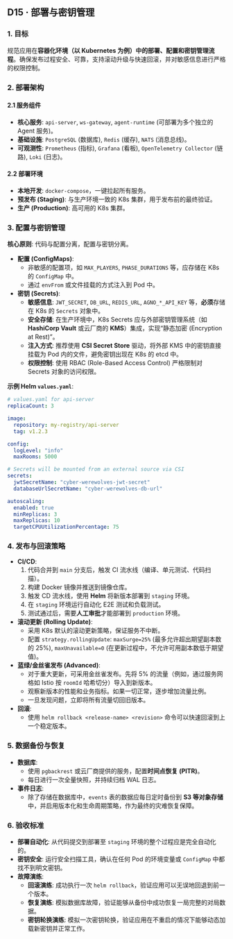 ## D15 · 部署与密钥管理

### 1. 目标

规范应用在**容器化环境（以 Kubernetes 为例）中的部署、配置和密钥管理流程**。确保发布过程安全、可靠，支持滚动升级与快速回滚，并对敏感信息进行严格的权限控制。

### 2. 部署架构

#### 2.1 服务组件

*   **核心服务**: `api-server`, `ws-gateway`, `agent-runtime` (可部署为多个独立的 Agent 服务)。
*   **基础设施**: `PostgreSQL` (数据库), `Redis` (缓存), `NATS` (消息总线)。
*   **可观测性**: `Prometheus` (指标), `Grafana` (看板), `OpenTelemetry Collector` (链路), `Loki` (日志)。

#### 2.2 部署环境

*   **本地开发**: `docker-compose`，一键拉起所有服务。
*   **预发布 (Staging)**: 与生产环境一致的 K8s 集群，用于发布前的最终验证。
*   **生产 (Production)**: 高可用的 K8s 集群。

### 3. 配置与密钥管理

**核心原则**: 代码与配置分离，配置与密钥分离。

*   **配置 (ConfigMaps)**:
    *   非敏感的配置项，如 `MAX_PLAYERS`, `PHASE_DURATIONS` 等，应存储在 K8s 的 `ConfigMap` 中。
    *   通过 `envFrom` 或文件挂载的方式注入到 Pod 中。
*   **密钥 (Secrets)**:
    *   **敏感信息**: `JWT_SECRET`, `DB_URL`, `REDIS_URL`, `AGNO_*_API_KEY` 等，**必须**存储在 K8s 的 `Secrets` 对象中。
    *   **安全存储**: 在生产环境中，K8s Secrets 应与外部密钥管理系统（如 **HashiCorp Vault** 或云厂商的 **KMS**）集成，实现“静态加密 (Encryption at Rest)”。
    *   **注入方式**: 推荐使用 **CSI Secret Store** 驱动，将外部 KMS 中的密钥直接挂载为 Pod 内的文件，避免密钥出现在 K8s 的 etcd 中。
    *   **权限控制**: 使用 RBAC (Role-Based Access Control) 严格限制对 Secrets 对象的访问权限。

**示例 Helm `values.yaml`**:
```yaml
# values.yaml for api-server
replicaCount: 3

image:
  repository: my-registry/api-server
  tag: v1.2.3

config:
  logLevel: "info"
  maxRooms: 5000

# Secrets will be mounted from an external source via CSI
secrets:
  jwtSecretName: "cyber-werewolves-jwt-secret"
  databaseUrlSecretName: "cyber-werewolves-db-url"

autoscaling:
  enabled: true
  minReplicas: 3
  maxReplicas: 10
  targetCPUUtilizationPercentage: 75
```

### 4. 发布与回滚策略

*   **CI/CD**:
    1.  代码合并到 `main` 分支后，触发 CI 流水线（编译、单元测试、代码扫描）。
    2.  构建 Docker 镜像并推送到镜像仓库。
    3.  触发 CD 流水线，使用 **Helm** 将新版本部署到 `staging` 环境。
    4.  在 `staging` 环境运行自动化 E2E 测试和负载测试。
    5.  测试通过后，需要**人工审批**才能部署到 `production` 环境。
*   **滚动更新 (Rolling Update)**:
    *   采用 K8s 默认的滚动更新策略，保证服务不中断。
    *   配置 `strategy.rollingUpdate`: `maxSurge=25%` (最多允许超出期望副本数的 25%), `maxUnavailable=0` (在更新过程中，不允许可用副本数低于期望值)。
*   **蓝绿/金丝雀发布 (Advanced)**:
    *   对于重大更新，可采用金丝雀发布。先将 5% 的流量（例如，通过服务网格如 Istio 按 `roomId` 哈希切分）导入到新版本。
    *   观察新版本的性能和业务指标。如果一切正常，逐步增加流量比例。
    *   一旦发现问题，立即将所有流量切回旧版本。
*   **回滚**:
    *   使用 `helm rollback <release-name> <revision>` 命令可以快速回滚到上一个稳定版本。

### 5. 数据备份与恢复

*   **数据库**:
    *   使用 `pgbackrest` 或云厂商提供的服务，配置**时间点恢复 (PITR)**。
    *   每日进行一次全量快照，并持续归档 WAL 日志。
*   **事件日志**:
    *   除了存储在数据库中，`events` 表的数据应每日定时备份到 **S3 等对象存储**中，并启用版本化和生命周期策略，作为最终的灾难恢复保障。

### 6. 验收标准

*   **部署自动化**: 从代码提交到部署至 `staging` 环境的整个过程应是完全自动化的。
*   **密钥安全**: 运行安全扫描工具，确认在任何 Pod 的环境变量或 `ConfigMap` 中都找不到明文密钥。
*   **故障演练**:
    *   **回滚演练**: 成功执行一次 `helm rollback`，验证应用可以无误地回退到前一个版本。
    *   **恢复演练**: 模拟数据库故障，验证能够从备份中成功恢复一局完整的对局数据。
    *   **密钥轮换演练**: 模拟一次密钥轮换，验证应用在不重启的情况下能够动态加载新密钥并正常工作。